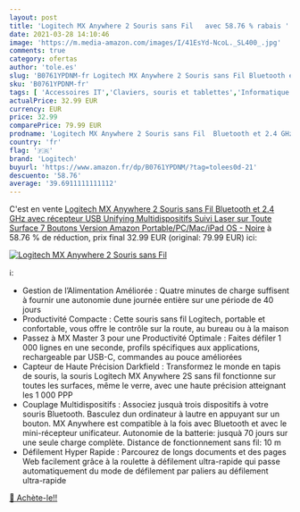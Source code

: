 ```yaml
---
layout: post
title: 'Logitech MX Anywhere 2 Souris sans Fil   avec 58.76 % rabais '
date: 2021-03-28 14:10:46
image: 'https://m.media-amazon.com/images/I/41EsYd-NcoL._SL400_.jpg'
comments: true
category: ofertas
author: 'tole.es'
slug: 'B0761YPDNM-fr Logitech MX Anywhere 2 Souris sans Fil Bluetooth et 2.4...'
sku: 'B0761YPDNM-fr'
tags: [ 'Accessoires IT','Claviers, souris et tablettes','Informatique','Souris','logitech', ]
actualPrice: 32.99 EUR
currency: EUR
price: 32.99
comparePrice: 79.99 EUR
prodname: 'Logitech MX Anywhere 2 Souris sans Fil  Bluetooth et 2.4 GHz avec récepteur USB Unifying  Multidispositifs  Suivi Laser sur Toute Surface  7 Boutons  Version Amazon  Portable/PC/Mac/iPad OS - Noire'
country: 'fr'
flag: '🇫🇷'
brand: 'Logitech'
buyurl: 'https://www.amazon.fr/dp/B0761YPDNM/?tag=tolees0d-21'
descuento: '58.76'
average: '39.6911111111112'
---
```


C'est en vente [Logitech MX Anywhere 2 Souris sans Fil  Bluetooth et 2.4 GHz avec récepteur USB Unifying  Multidispositifs  Suivi Laser sur Toute Surface  7 Boutons  Version Amazon  Portable/PC/Mac/iPad OS - Noire](https://www.amazon.fr/dp/B0761YPDNM/?tag=tolees0d-21)  à  58.76 % de réduction, prix final  32.99 EUR (original: 79.99 EUR) ici:

[![Logitech MX Anywhere 2 Souris sans Fil  ](https://m.media-amazon.com/images/I/41EsYd-NcoL._SL400_.jpg)](https://www.amazon.fr/dp/B0761YPDNM/?tag=tolees0d-21)

ℹ️:

- Gestion de l’Alimentation Améliorée : Quatre minutes de charge suffisent à fournir une autonomie dune journée entière sur une période de 40 jours
- Productivité Compacte : Cette souris sans fil Logitech, portable et confortable, vous offre le contrôle sur la route, au bureau ou à la maison
- Passez à MX Master 3 pour une Productivité Optimale : Faites défiler 1 000 lignes en une seconde, profils spécifiques aux applications, rechargeable par USB-C, commandes au pouce améliorées
- Capteur de Haute Précision Darkfield : Transformez le monde en tapis de souris, la souris Logitech MX Anywhere 2S sans fil fonctionne sur toutes les surfaces, même le verre, avec une haute précision atteignant les 1 000 PPP
- Couplage Multidispositifs : Associez jusquà trois dispositifs à votre souris Bluetooth. Basculez dun ordinateur à lautre en appuyant sur un bouton. MX Anywhere est compatible à la fois avec Bluetooth et avec le mini-récepteur unificateur. Autonomie de la batterie: jusquà 70 jours sur une seule charge complète. Distance de fonctionnement sans fil: 10 m
- Défilement Hyper Rapide : Parcourez de longs documents et des pages Web facilement grâce à la roulette à défilement ultra-rapide qui passe automatiquement du mode de défilement par paliers au défilement ultra-rapide

[🛒 Achète-le!!](https://www.amazon.fr/dp/B0761YPDNM/?tag=tolees0d-21)
